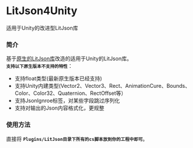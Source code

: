 # LitJson4Unity
适用于Unity的改进型LitJson库  

### 简介  
基于[原生的LitJson库](https://github.com/LitJSON/litjson)改造的适用于Unity的LitJson库。  
**`支持以下原生版本不支持的特性`**： 
* 支持float类型(最新原生版本已经支持)  
* 支持Unity内建类型(Vector2、Vector3、Rect、AnimationCure、Bounds、Color、Color32、Quaternion、RectOffset等）
* 支持JsonIgnroe标签，对某些字段跳过序列化  
* 支持对输出的Json内容格式化，更规整  

### 使用方法  
直接将 **`Plugins/LitJson目录下所有的cs脚本放到你的工程中即可`**。
